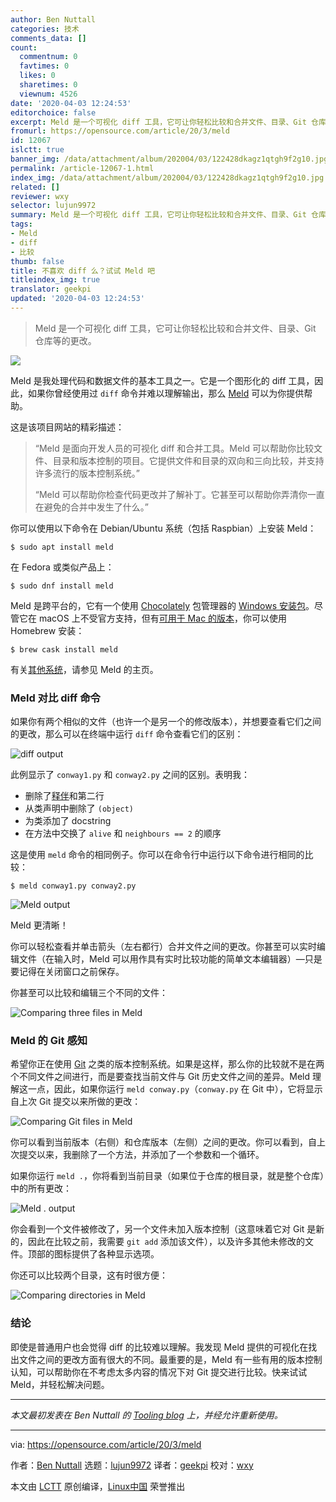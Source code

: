 ```yaml
---
author: Ben Nuttall
categories: 技术
comments_data: []
count:
  commentnum: 0
  favtimes: 0
  likes: 0
  sharetimes: 0
  viewnum: 4526
date: '2020-04-03 12:24:53'
editorchoice: false
excerpt: Meld 是一个可视化 diff 工具，它可让你轻松比较和合并文件、目录、Git 仓库等的更改。
fromurl: https://opensource.com/article/20/3/meld
id: 12067
islctt: true
banner_img: /data/attachment/album/202004/03/122428dkagz1qtgh9f2g10.jpg
permalink: /article-12067-1.html
index_img: /data/attachment/album/202004/03/122428dkagz1qtgh9f2g10.jpg.thumb.jpg
related: []
reviewer: wxy
selector: lujun9972
summary: Meld 是一个可视化 diff 工具，它可让你轻松比较和合并文件、目录、Git 仓库等的更改。
tags:
- Meld
- diff
- 比较
thumb: false
title: 不喜欢 diff 么？试试 Meld 吧
titleindex_img: true
translator: geekpi
updated: '2020-04-03 12:24:53'
---
```



> 
> Meld 是一个可视化 diff 工具，它可让你轻松比较和合并文件、目录、Git 仓库等的更改。
> 
> 
> 


![](/data/attachment/album/202004/03/122428dkagz1qtgh9f2g10.jpg)


Meld 是我处理代码和数据文件的基本工具之一。它是一个图形化的 diff 工具，因此，如果你曾经使用过 `diff` 命令并难以理解输出，那么 [Meld](https://meldmerge.org/) 可以为你提供帮助。


这是该项目网站的精彩描述：



> 
> “Meld 是面向开发人员的可视化 diff 和合并工具。Meld 可以帮助你比较文件、目录和版本控制的项目。它提供文件和目录的双向和三向比较，并支持许多流行的版本控制系统。”
> 
> 
> “Meld 可以帮助你检查代码更改并了解补丁。它甚至可以帮助你弄清你一直在避免的合并中发生了什么。”
> 
> 
> 


你可以使用以下命令在 Debian/Ubuntu 系统（包括 Raspbian）上安装 Meld：



```
$ sudo apt install meld
```

在 Fedora 或类似产品上：



```
$ sudo dnf install meld
```

Meld 是跨平台的，它有一个使用 [Chocolately](https://opensource.com/article/20/3/chocolatey) 包管理器的 [Windows 安装包](https://chocolatey.org/packages/meld)。尽管它在 macOS 上不受官方支持，但有[可用于 Mac 的版本](https://yousseb.github.io/meld/)，你可以使用 Homebrew 安装：



```
$ brew cask install meld
```

有关[其他系统](https://meldmerge.org/)，请参见 Meld 的主页。


### Meld 对比 diff 命令


如果你有两个相似的文件（也许一个是另一个的修改版本），并想要查看它们之间的更改，那么可以在终端中运行 `diff` 命令查看它们的区别：


![diff output](/data/attachment/album/202004/03/122502d0a5m1hx5m1xa50d.png "diff output")


此例显示了 `conway1.py` 和 `conway2.py` 之间的区别。表明我：


* 删除了[释伴](https://en.wikipedia.org/wiki/Shebang_(Unix))和第二行
* 从类声明中删除了 `(object)`
* 为类添加了 docstring
* 在方法中交换了 `alive` 和 `neighbours == 2` 的顺序


这是使用 `meld` 命令的相同例子。你可以在命令行中运行以下命令进行相同的比较：



```
$ meld conway1.py conway2.py
```

![Meld output](/data/attachment/album/202004/03/122515bssq8ug8o88jgo8s.png "Meld output")


Meld 更清晰！


你可以轻松查看并单击箭头（左右都行）合并文件之间的更改。你甚至可以实时编辑文件（在输入时，Meld 可以用作具有实时比较功能的简单文本编辑器）—只是要记得在关闭窗口之前保存。


你甚至可以比较和编辑三个不同的文件：


![Comparing three files in Meld](/data/attachment/album/202004/03/122529msab4qh6q6htp6s8.png "Comparing three files in Meld")


### Meld 的 Git 感知


希望你正在使用 [Git](https://opensource.com/resources/what-is-git) 之类的版本控制系统。如果是这样，那么你的比较就不是在两个不同文件之间进行，而是要查找当前文件与 Git 历史文件之间的差异。Meld 理解这一点，因此，如果你运行 `meld conway.py`（`conway.py` 在 Git 中），它将显示自上次 Git 提交以来所做的更改：


![Comparing Git files in Meld](/data/attachment/album/202004/03/122546fqk6b776jkhy6w1b.png "Comparing Git files in Meld")


你可以看到当前版本（右侧）和仓库版本（左侧）之间的更改。你可以看到，自上次提交以来，我删除了一个方法，并添加了一个参数和一个循环。


如果你运行 `meld .`，你将看到当前目录（如果位于仓库的根目录，就是整个仓库）中的所有更改：


![Meld . output](/data/attachment/album/202004/03/122553b3vbmgfgb31y9g3n.png "Meld . output")


你会看到一个文件被修改了，另一个文件未加入版本控制（这意味着它对 Git 是新的，因此在比较之前，我需要 `git add` 添加该文件），以及许多其他未修改的文件。顶部的图标提供了各种显示选项。


你还可以比较两个目录，这有时很方便：


![Comparing directories in Meld](/data/attachment/album/202004/03/122601jqorbnbn2o82o2rq.png "Comparing directories in Meld")


### 结论


即使是普通用户也会觉得 diff 的比较难以理解。我发现 Meld 提供的可视化在找出文件之间的更改方面有很大的不同。最重要的是，Meld 有一些有用的版本控制认知，可以帮助你在不考虑太多内容的情况下对 Git 提交进行比较。快来试试 Meld，并轻松解决问题。




---


*本文最初发表在 Ben Nuttall 的 [Tooling blog](https://tooling.bennuttall.com/meld/) 上，并经允许重新使用。*




---


via: <https://opensource.com/article/20/3/meld>


作者：[Ben Nuttall](https://opensource.com/users/bennuttall) 选题：[lujun9972](https://github.com/lujun9972) 译者：[geekpi](https://github.com/geekpi) 校对：[wxy](https://github.com/wxy)


本文由 [LCTT](https://github.com/LCTT/TranslateProject) 原创编译，[Linux中国](https://linux.cn/) 荣誉推出